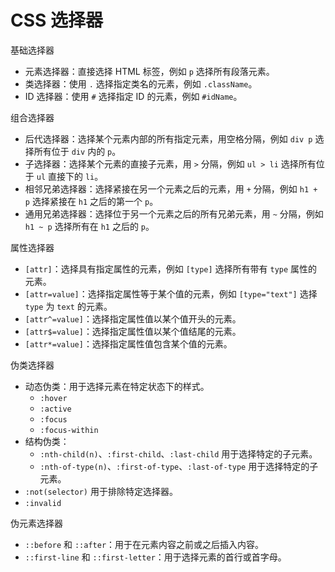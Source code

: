 # CSS 选择器

基础选择器

- 元素选择器：直接选择 HTML 标签，例如 `p` 选择所有段落元素。
- 类选择器：使用 `.` 选择指定类名的元素，例如 `.className`。
- ID 选择器：使用 `#` 选择指定 ID 的元素，例如 `#idName`。

组合选择器

- 后代选择器：选择某个元素内部的所有指定元素，用空格分隔，例如 `div p` 选择所有位于 `div` 内的 `p`。
- 子选择器：选择某个元素的直接子元素，用 `>` 分隔，例如 `ul > li` 选择所有位于 `ul` 直接下的 `li`。
- 相邻兄弟选择器：选择紧接在另一个元素之后的元素，用 `+` 分隔，例如 `h1 + p` 选择紧接在 `h1` 之后的第一个 `p`。
- 通用兄弟选择器：选择位于另一个元素之后的所有兄弟元素，用 `~` 分隔，例如 `h1 ~ p` 选择所有在 `h1` 之后的 `p`。

属性选择器

- `[attr]`：选择具有指定属性的元素，例如 `[type]` 选择所有带有 `type` 属性的元素。
- `[attr=value]`：选择指定属性等于某个值的元素，例如 `[type="text"]` 选择 `type` 为 `text` 的元素。
- `[attr^=value]`：选择指定属性值以某个值开头的元素。
- `[attr$=value]`：选择指定属性值以某个值结尾的元素。
- `[attr*=value]`：选择指定属性值包含某个值的元素。

伪类选择器

- 动态伪类：用于选择元素在特定状态下的样式。
  - `:hover`
  - `:active`
  - `:focus`
  - `:focus-within`
- 结构伪类：
  - `:nth-child(n)`、`:first-child`、`:last-child` 用于选择特定的子元素。
  - `:nth-of-type(n)`、`:first-of-type`、`:last-of-type` 用于选择特定的子元素。
- `:not(selector)` 用于排除特定选择器。
- `:invalid`

伪元素选择器

- `::before` 和 `::after`：用于在元素内容之前或之后插入内容。
- `::first-line` 和 `::first-letter`：用于选择元素的首行或首字母。
